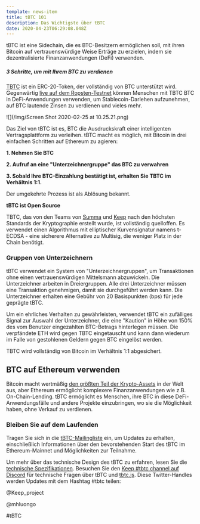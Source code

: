 ```yaml
---
template: news-item
title: tBTC 101
description: Das Wichtigste über tBTC
date: 2020-04-23T06:29:08.048Z
---
```

tBTC ist eine Sidechain, die es BTC-Besitzern ermöglichen soll, mit ihren Bitcoin auf vertrauenswürdige Weise Erträge zu erzielen, indem sie dezentralisierte Finanzanwendungen (DeFi) verwenden.

##### 3 Schritte, um mit Ihrem BTC zu verdienen

[TBTC](http://tbtc.network) ist ein ERC-20-Token, der vollständig von BTC unterstützt wird. Gegenwärtig [live auf dem Ropsten-Testnet](https://tbtc.network/news/2020-02-14-ropsten) können Menschen mit TBTC BTC in DeFi-Anwendungen verwenden, um Stablecoin-Darlehen aufzunehmen, auf BTC lautende Zinsen zu verdienen und vieles mehr.

![](/img/Screen Shot 2020-02-25 at 10.25.21.png)

Das Ziel von tBTC ist es, BTC die Ausdruckskraft einer intelligenten Vertragsplattform zu verleihen. tBTC macht es möglich, mit Bitcoin in drei einfachen Schritten auf Ethereum zu agieren:



**1. Nehmen Sie BTC**

**2. Aufruf an eine "Unterzeichnergruppe" das BTC zu verwahren**

**3. Sobald Ihre BTC-Einzahlung bestätigt ist, erhalten Sie TBTC im Verhältnis 1:1.**

Der umgekehrte Prozess ist als Ablösung bekannt.

**tBTC ist Open Source**

TBTC, das von den Teams von [Summa](https://summa.one/) und [Keep](https://keep.network/) nach den höchsten Standards der Kryptographie erstellt wurde, ist vollständig quelloffen. Es verwendet einen Algorithmus mit elliptischer Kurvensignatur namens t-ECDSA - eine sicherere Alternative zu Multisig, die weniger Platz in der Chain benötigt.



### **Gruppen von Unterzeichnern**

tBTC verwendet ein System von "Unterzeichnergruppen", um Transaktionen ohne einen vertrauenswürdigen Mittelsmann abzuwickeln. Die Unterzeichner arbeiten in Dreiergruppen. Alle drei Unterzeichner müssen eine Transaktion genehmigen, damit sie durchgeführt werden kann. Die Unterzeichner erhalten eine Gebühr von 20 Basispunkten (bps) für jede geprägte tBTC.

Um ein ehrliches Verhalten zu gewährleisten, verwendet tBTC ein zufälliges Signal zur Auswahl der Unterzeichner, die eine "Kaution" in Höhe von 150% des vom Benutzer eingezahlten BTC-Betrags hinterlegen müssen. Die verpfändete ETH wird gegen TBTC eingetauscht und kann dann wiederum im Falle von gestohlenen Geldern gegen BTC eingelöst werden.

TBTC wird vollständig von Bitcoin im Verhältnis 1:1 abgesichert.



## **BTC auf Ethereum verwenden**

Bitcoin macht wertmäßig [den größten Teil der Krypto-Assets](https://coinmarketcap.com/charts/) in der Welt aus, aber Ethereum ermöglicht komplexere Finanzanwendungen wie z.B. On-Chain-Lending. tBTC ermöglicht es Menschen, ihre BTC in diese DeFi-Anwendungsfälle und andere Projekte einzubringen, wo sie die Möglichkeit haben, ohne Verkauf zu verdienen.

### Bleiben Sie auf dem Laufenden

Tragen Sie sich in die [tBTC-Mailingliste](https://tbtc.network/#mailing-list) ein, um Updates zu erhalten, einschließlich Informationen über den bevorstehenden Start des tBTC im Ethereum-Mainnet und Möglichkeiten zur Teilnahme.

Um mehr über das technische Design des tBTC zu erfahren, lesen Sie die [technische Spezifikationen](http://docs.keep.network/tbtc/index.pdf). Besuchen Sie den [Keep #tbtc channel auf Discord](https://discord.gg/wYezN7v) für technische Fragen über tBTC und [tbtc.js](https://tbtc.network/news/2020-02-14-announcing-tbtc-js). Diese Twitter-Handles werden Updates mit dem Hashtag #tbtc teilen:

@Keep_project

@mhluongo

\#tBTC
